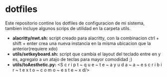 # dotfiles
Este repositorio contine los dotfiles de configuracion de mi sistema, tambien incluye algunos scrips de utilidad en la carpeta utils.
- **alacritty/nwt.sh:** script creado para alacritty, con la combinacion ctrl + shift + enter crea una nueva instancia en la misma ubicacion que la anterior(requiere xdo)
- **utils/setkeyboard.sh:** script que cambia el layout del teclado entre en y es, agregalo a un atajo de teclas para mayor comodidad ;)
- **utils/toAesthetic.py:** <S c r i p t ~ q u e ~ t e ~ a y u d a ~ a ~ e s c r i b i r ~ t e x t o ~ c o m o ~ e s t e ~ x d/>
